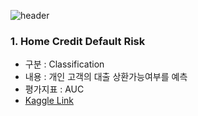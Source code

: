 ![header](https://capsule-render.vercel.app/api?type=waving&&color=auto&height=200&section=header&text=Kaggle👀&fontSize=65)

### 1. Home Credit Default Risk
- 구분 : Classification
- 내용 : 개인 고객의 대출 상환가능여부를 예측
- 평가지표 : AUC
- [Kaggle Link](https://www.kaggle.com/competitions/home-credit-default-risk)